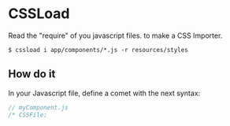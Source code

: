 # CSSLoad
Read the "require" of you javascript files. to make a CSS Importer.

    $ cssload i app/components/*.js -r resources/styles

## How do it
In your Javascript file, define a comet with the next syntax:

```javascript
// myComponent.js
/* CSSFile: 
```


